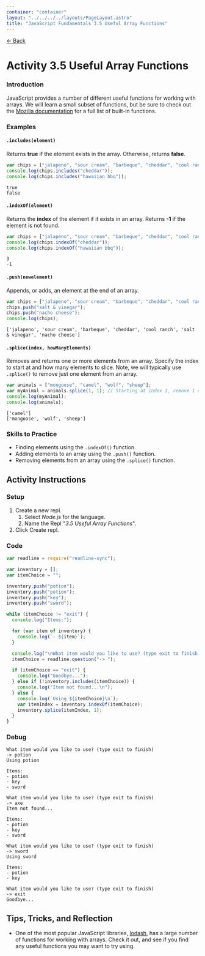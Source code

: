 ```yaml
---
container: "container"
layout: "../../../../layouts/PageLayout.astro"
title: "JavaScript Fundamentals 3.5 Useful Array Functions"
---
```


[← Back](/comp-sci/javascript/)

# Activity 3.5 Useful Array Functions

### Introduction

JavaScript provides a number of different useful functions for working with arrays. We will learn a small subset of functions, but be sure to check out the [Mozilla documentation](https://developer.mozilla.org/en-US/docs/Web/JavaScript/Reference/Global_Objects/Array#Instance_methods) for a full list of built-in functions.

### Examples

#### `.includes(element)`

Returns **true** if the element exists in the array. Otherwise, returns **false**.

```js
var chips = ["jalapeno", "sour cream", "barbeque", "cheddar", "cool ranch"];
console.log(chips.includes("cheddar"));
console.log(chips.includes("hawaiian bbq"));
```

```shell
true
false
```

#### `.indexOf(element)`

Returns the **index** of the element if it exists in an array. Returns **-1** if the element is not found.

```js
var chips = ["jalapeno", "sour cream", "barbeque", "cheddar", "cool ranch"];
console.log(chips.indexOf("cheddar"));
console.log(chips.indexOf("hawaiian bbq"));
```

```shell
3
-1
```

#### `.push(newelement)`

Appends, or adds, an element at the end of an array.

```js
var chips = ["jalapeno", "sour cream", "barbeque", "cheddar", "cool ranch"];
chips.push("salt & vinegar");
chips.push("nacho cheese");
console.log(chips);
```

```shell
['jalapeno', 'sour cream', 'barbeque', 'cheddar', 'cool ranch', 'salt & vinegar', 'nacho cheese']
```

#### `.splice(index, howManyElements)`

Removes and returns one or more elements from an array. Specify the index to start at and how many elements to slice. Note, we will typically use `.splice()` to remove just one element from an array.

```js
var animals = ["mongoose", "camel", "wolf", "sheep"];
var myAnimal = animals.splice(1, 1); // Starting at index 1, remove 1 element
console.log(myAnimal);
console.log(animals);
```

```shell
['camel']
['mongoose', 'wolf', 'sheep']
```

### Skills to Practice

- Finding elements using the `.indexOf()` function.
- Adding elements to an array using the `.push()` function.
- Removing elements from an array using the `.splice()` function.

## Activity Instructions

### Setup

1. Create a new repl.
   1. Select _Node.js_ for the language.
   2. Name the Repl "_3.5 Useful Array Functions_".
2. Click Create repl.

### Code

```javascript
var readline = require("readline-sync");

var inventory = [];
var itemChoice = "";

inventory.push("potion");
inventory.push("potion");
inventory.push("key");
inventory.push("sword");

while (itemChoice != "exit") {
  console.log("Items:");

  for (var item of inventory) {
    console.log(`- ${item}`);
  }

  console.log("\nWhat item would you like to use? (type exit to finish)");
  itemChoice = readline.question("-> ");

  if (itemChoice == "exit") {
    console.log("Goodbye...");
  } else if (!inventory.includes(itemChoice)) {
    console.log("Item not found...\n");
  } else {
    console.log(`Using ${itemChoice}\n`);
    var itemIndex = inventory.indexOf(itemChoice);
    inventory.splice(itemIndex, 1);
  }
}
```

### Debug

```
What item would you like to use? (type exit to finish)
-> potion
Using potion

Items:
- potion
- key
- sword

What item would you like to use? (type exit to finish)
-> axe
Item not found...

Items:
- potion
- key
- sword

What item would you like to use? (type exit to finish)
-> sword
Using sword

Items:
- potion
- key

What item would you like to use? (type exit to finish)
-> exit
Goodbye...
```

## Tips, Tricks, and Reflection

- One of the most popular JavaScript libraries, [lodash](https://lodash.com/), has a large number of functions for working with arrays. Check it out, and see if you find any useful functions you may want to try using.
